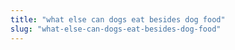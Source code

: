 ```yaml
---
title: "what else can dogs eat besides dog food"
slug: "what-else-can-dogs-eat-besides-dog-food"
---
```


